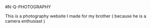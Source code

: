 #N-Q-PHOTOGRAPHY

This is a photography website I made for my brother ( because he is a camera enthusiast )
    